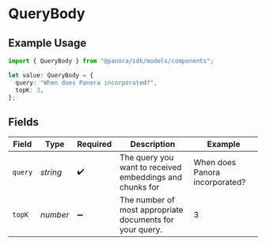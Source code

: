 # QueryBody

## Example Usage

```typescript
import { QueryBody } from "@panora/sdk/models/components";

let value: QueryBody = {
  query: "When does Panora incorporated?",
  topK: 3,
};
```

## Fields

| Field                                                    | Type                                                     | Required                                                 | Description                                              | Example                                                  |
| -------------------------------------------------------- | -------------------------------------------------------- | -------------------------------------------------------- | -------------------------------------------------------- | -------------------------------------------------------- |
| `query`                                                  | *string*                                                 | :heavy_check_mark:                                       | The query you want to received embeddings and chunks for | When does Panora incorporated?                           |
| `topK`                                                   | *number*                                                 | :heavy_minus_sign:                                       | The number of most appropriate documents for your query. | 3                                                        |